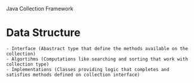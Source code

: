 
Java Collection Framework
# Data Structure 
    - Interface (Abastract type that define the methods available on the collection)
    - Algortihms (Computations like searching and sorting that work with collection type)
    - Implementations (Classes providing logic that completes and satisfies methods defined on collection interface)

